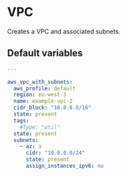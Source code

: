 # VPC
Creates a VPC and associated subnets.
<!--TOC-->
<!--ENDTOC-->

<!--ROLEVARS-->
## Default variables
```yaml
---

aws_vpc_with_subnets:
  aws_profile: default
  region: eu-west-3
  name: example-vpc-2
  cidr_block: "10.0.0.0/16"
  state: present
  tags:
    #Type: "util"
  state: present
  subnets:
    - az: a
      cidr: "10.0.0.0/24"
      state: present
      assign_instances_ipv6: no
```

<!--ENDROLEVARS-->

